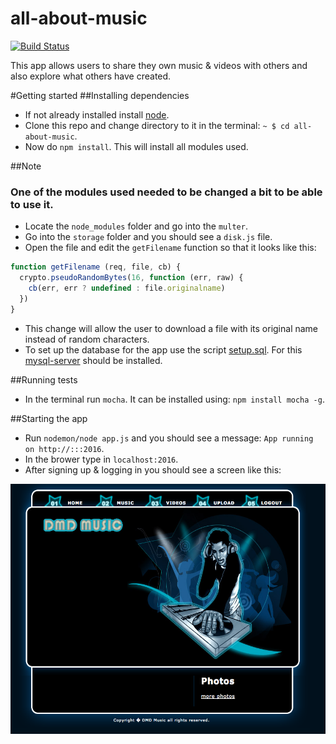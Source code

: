 # all-about-music
[![Build Status](https://travis-ci.org/denvereezy/all-about-music.svg?branch=master)](https://travis-ci.org/denvereezy/all-about-music)

This app allows users to share they own music & videos with others and also explore what others have created.


#Getting started
##Installing dependencies
* If not already installed install [node](https://www.digitalocean.com/community/tutorials/how-to-install-node-js-on-ubuntu-16-04).
* Clone this repo and change directory to it in the terminal: `~ $ cd all-about-music`.
* Now do `npm install`. This will install all modules used.

##Note
### One of the modules used needed to be changed a bit to be able to use it. 
* Locate the `node_modules` folder and go into the `multer`.
* Go into the `storage` folder and you should see a `disk.js` file.
* Open the file and edit the `getFilename` function so that it looks like this:
 
``` javascript
function getFilename (req, file, cb) {
  crypto.pseudoRandomBytes(16, function (err, raw) {
    cb(err, err ? undefined : file.originalname)
  })
}
```
* This change will allow the user to download a file with its original name instead of random characters.
* To set up the database for the app use the script [setup.sql](./sql/setup.sql). For this [mysql-server](https://www.digitalocean.com/community/tutorials/how-to-install-mysql-on-ubuntu-14-04) should be installed.
 
##Running tests
* In the terminal run `mocha`. It can be installed using: `npm install mocha -g`.

##Starting the app
* Run `nodemon/node app.js` and you should see a message: `App running on http://:::2016`.
* In the brower type in `localhost:2016`.
* After signing up & logging in you should see a screen like this:
<img src="./public/images/home.png" height="400px">


